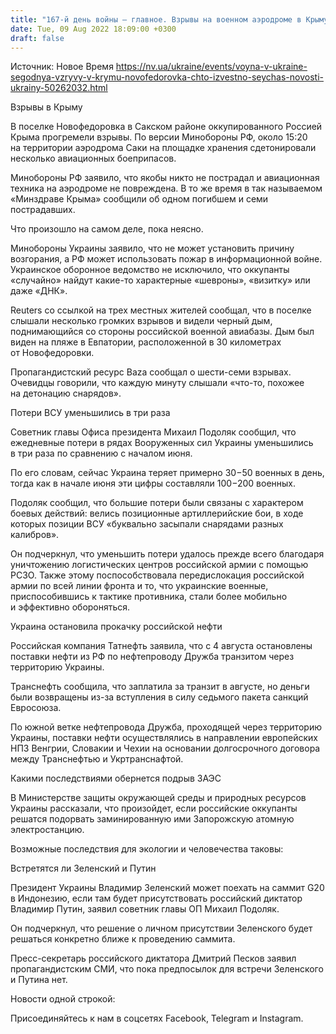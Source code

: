 ```yaml
---
title: "167-й день войны — главное. Взрывы на военном аэродроме в Крыму, резкое снижение потерь ВСУ, остановка транзита российской нефти"
date: Tue, 09 Aug 2022 18:09:00 +0300
draft: false
---
```

Источник: Новое Время https://nv.ua/ukraine/events/voyna-v-ukraine-segodnya-vzryvy-v-krymu-novofedorovka-chto-izvestno-seychas-novosti-ukrainy-50262032.html


Взрывы в Крыму

В поселке Новофедоровка в Сакском районе оккупированного Россией Крыма прогремели взрывы. По версии Минобороны РФ, около 15:20 на территории аэродрома Саки на площадке хранения сдетонировали несколько авиационных боеприпасов.

Минобороны РФ заявило, что якобы никто не пострадал и авиационная техника на аэродроме не повреждена. В то же время в так называемом «Минздраве Крыма» сообщили об одном погибшем и семи пострадавших.

Что произошло на самом деле, пока неясно.

Минобороны Украины заявило, что не может установить причину возгорания, а РФ может использовать пожар в информационной войне. Украинское оборонное ведомство не исключило, что оккупанты «случайно» найдут какие-то характерные «шевроны», «визитку» или даже «ДНК».

Reuters со ссылкой на трех местных жителей сообщал, что в поселке слышали несколько громких взрывов и видели черный дым, поднимающийся со стороны российской военной авиабазы. Дым был виден на пляже в Евпатории, расположенной в 30 километрах от Новофедоровки.

Пропагандистский ресурс Baza сообщал о шести-семи взрывах. Очевидцы говорили, что каждую минуту слышали «что-то, похожее на детонацию снарядов».

Потери ВСУ уменьшились в три раза

Советник главы Офиса президента Михаил Подоляк сообщил, что ежедневные потери в рядах Вооруженных сил Украины уменьшились в три раза по сравнению с началом июня.

По его словам, сейчас Украина теряет примерно 30−50 военных в день, тогда как в начале июня эти цифры составляли 100−200 военных.

Подоляк сообщил, что большие потери были связаны с характером боевых действий: велись позиционные артиллерийские бои, в ходе которых позиции ВСУ «буквально засыпали снарядами разных калибров».

Он подчеркнул, что уменьшить потери удалось прежде всего благодаря уничтожению логистических центров российской армии с помощью РСЗО. Также этому поспособствовала передислокация российской армии по всей линии фронта и то, что украинские военные, приспособившись к тактике противника, стали более мобильно и эффективно обороняться.

Украина остановила прокачку российской нефти

Российская компания Татнефть заявила, что с 4 августа остановлены поставки нефти из РФ по нефтепроводу Дружба транзитом через территорию Украины.

Транснефть сообщила, что заплатила за транзит в августе, но деньги были возвращены из-за вступления в силу седьмого пакета санкций Евросоюза.

По южной ветке нефтепровода Дружба, проходящей через территорию Украины, поставки нефти осуществлялись в направлении европейских НПЗ Венгрии, Словакии и Чехии на основании долгосрочного договора между Транснефтью и Укртранснафтой.

Какими последствиями обернется подрыв ЗАЭС

В Министерстве защиты окружающей среды и природных ресурсов Украины рассказали, что произойдет, если российские оккупанты решатся подорвать заминированную ими Запорожскую атомную электростанцию.

Возможные последствия для экологии и человечества таковы:



Встретятся ли Зеленский и Путин

Президент Украины Владимир Зеленский может поехать на саммит G20 в Индонезию, если там будет присутствовать российский диктатор Владимир Путин, заявил советник главы ОП Михаил Подоляк.

Он подчеркнул, что решение о личном присутствии Зеленского будет решаться конкретно ближе к проведению саммита.

Пресс-секретарь российского диктатора Дмитрий Песков заявил пропагандистским СМИ, что пока предпосылок для встречи Зеленского и Путина нет.

Новости одной строкой:

Присоединяйтесь к нам в соцсетях Facebook, Telegram и Instagram.
